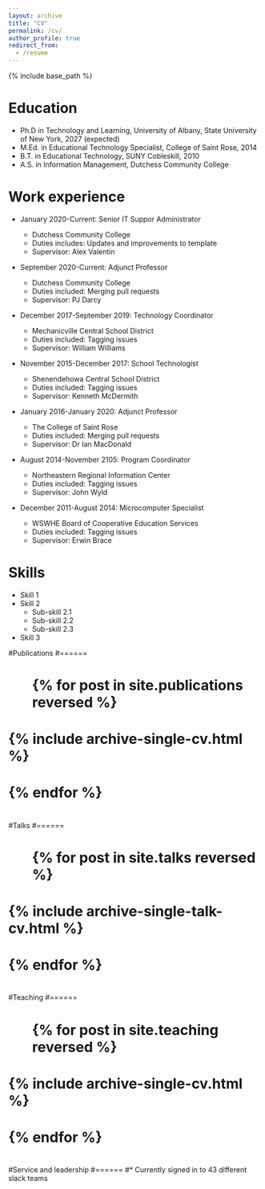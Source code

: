 ```yaml
---
layout: archive
title: "CV"
permalink: /cv/
author_profile: true
redirect_from:
  - /resume
---
```


{% include base_path %}

Education
======
* Ph.D in Technology and Learning, University of Albany, State University of New York, 2027 (expected)
* M.Ed. in Educational Technology Specialist, College of Saint Rose, 2014
* B.T. in Educational Technology, SUNY Cobleskill, 2010
* A.S. in Information Management, Dutchess Community College

Work experience
======
* January 2020-Current: Senior IT Suppor Administrator
  * Dutchess Community College
  * Duties includes: Updates and improvements to template
  * Supervisor: Alex Valentin

* September 2020-Current: Adjunct Professor 
  * Dutchess Community College
  * Duties included: Merging pull requests
  * Supervisor: PJ Darcy

* December 2017-September 2019: Technology Coordinator
  * Mechanicville Central School District
  * Duties included: Tagging issues
  * Supervisor: William Williams

* November 2015-December 2017:  School Technologist
  * Shenendehowa Central School District
  * Duties included: Tagging issues
  * Supervisor: Kenneth McDermith

* January 2016-January 2020: Adjunct Professor 
  * The College of Saint Rose
  * Duties included: Merging pull requests
  * Supervisor: Dr Ian MacDonald

* August 2014-November 2105: Program Coordinator
  * Northeastern Regional Information Center
  * Duties included: Tagging issues
  * Supervisor: John Wyld

* December 2011-August 2014: Microcomputer Specialist
  * WSWHE Board of Cooperative Education Services
  * Duties included: Tagging issues
  * Supervisor: Erwin Brace

Skills
======
* Skill 1
* Skill 2
  * Sub-skill 2.1
  * Sub-skill 2.2
  * Sub-skill 2.3
* Skill 3

#Publications
#======
#  <ul>{% for post in site.publications reversed %}
#    {% include archive-single-cv.html %}
#  {% endfor %}</ul>
#  
#Talks
#======
#  <ul>{% for post in site.talks reversed %}
#    {% include archive-single-talk-cv.html  %}
#  {% endfor %}</ul>
#  
#Teaching
#======
#  <ul>{% for post in site.teaching reversed %}
#    {% include archive-single-cv.html %}
#  {% endfor %}</ul>
#  
#Service and leadership
#======
#* Currently signed in to 43 different slack teams
